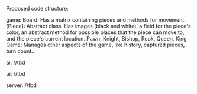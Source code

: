 Proposed code structure:


game:
    Board: Has a matrix containing pieces and methods for movement.
    [Piece]: Abstract class. Has images (black and white), a field for
            the piece's color, an abstract method for possible places
            that the piece can move to, and the piece's current location.
        Pawn, Knight, Bishop, Rook, Queen, King
    Game: Manages other aspects of the game, like history, captured
        pieces, turn count...

ai:
    //tbd


ui:
    //tbd

server:
    //tbd

